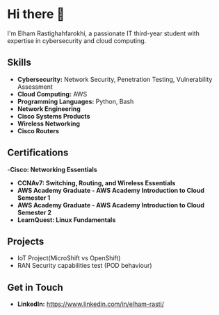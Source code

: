# Hi there 👋

I'm Elham Rastighahfarokhi, a passionate IT third-year student with expertise in cybersecurity and cloud computing.

## Skills
- **Cybersecurity:** Network Security, Penetration Testing, Vulnerability Assessment
- **Cloud Computing:** AWS
- **Programming Languages:** Python, Bash
- **Network Engineering**
- **Cisco Systems Products**
- **Wireless Networking**
- **Cisco Routers**

## Certifications
-**Cisco: Networking Essentials**
- **CCNAv7: Switching, Routing, and Wireless Essentials**
- **AWS Academy Graduate - AWS Academy Introduction to Cloud Semester 1**
- **AWS Academy Graduate - AWS Academy Introduction to Cloud Semester 2**
- **LearnQuest: Linux Fundamentals**
  
## Projects
- IoT Project(MicroShift vs OpenShift) 
- RAN Security capabilities test (POD behaviour)

## Get in Touch
- **LinkedIn:** https://www.linkedin.com/in/elham-rasti/

